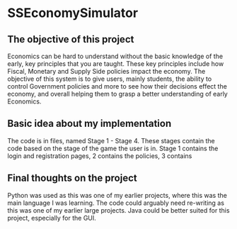 # **SSEconomySimulator**

## **The objective of this project**
Economics can be hard to understand without the basic knowledge of the early, key principles that you are taught.
These key principles include how Fiscal, Monetary and Supply Side policies impact the economy.
The objective of this system is to give users, mainly students, the ability to control Government policies
and more to see how their decisions effect the economy, and overall helping them to grasp a better understanding
of early Economics.

## **Basic idea about my implementation**
The code is in files, named Stage 1 - Stage 4.
These stages contain the code based on the stage of the game the user is in.
Stage 1 contains the login and registration pages, 2 contains the policies, 3 contains

## **Final thoughts on the project**
Python was used as this was one of my earlier projects, where this was the main language I was learning.
The code could arguably need re-writing as this was one of my earlier large projects.
Java could be better suited for this project, especially for the GUI.
